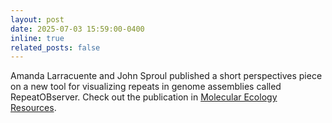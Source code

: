 ```yaml
---
layout: post
date: 2025-07-03 15:59:00-0400
inline: true
related_posts: false
---
```


Amanda Larracuente and John Sproul published a short perspectives piece on a new tool for visualizing repeats in genome assemblies called RepeatOBserver. Check out the publication in [Molecular Ecology Resources](https://doi.org/10.1111/1755-0998.70008).
